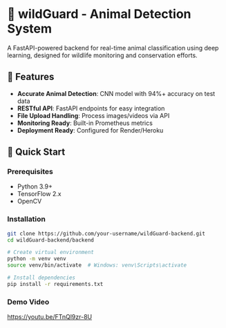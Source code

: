 # 🐾 wildGuard - Animal Detection System


A FastAPI-powered backend for real-time animal classification using deep learning, designed for wildlife monitoring and conservation efforts.

## 🌟 Features

- **Accurate Animal Detection**: CNN model with 94%+ accuracy on test data
- **RESTful API**: FastAPI endpoints for easy integration
- **File Upload Handling**: Process images/videos via API
- **Monitoring Ready**: Built-in Prometheus metrics
- **Deployment Ready**: Configured for Render/Heroku

## 🚀 Quick Start

### Prerequisites
- Python 3.9+
- TensorFlow 2.x
- OpenCV

### Installation
```bash
git clone https://github.com/your-username/wildGuard-backend.git
cd wildGuard-backend/backend

# Create virtual environment
python -m venv venv
source venv/bin/activate  # Windows: venv\Scripts\activate

# Install dependencies
pip install -r requirements.txt
```
### Demo Video
https://youtu.be/FTnQl9zr-8U
